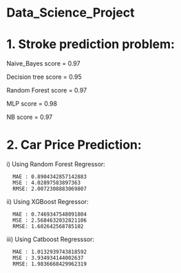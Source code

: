 # Data_Science_Project
# 1. Stroke prediction problem:

  Naive_Bayes score   = 0.97
  
  Decision tree score = 0.95
  
  Random Forest score = 0.97 
  
  MLP score           = 0.98
  
  NB score            = 0.97
# 2. Car Price Prediction:
  i) Using Random Forest Regressor:
  
      MAE : 0.8904342857142883
      MSE : 4.02897583897363
      RMSE: 2.0072308883069807
      
  ii) Using XGBoost Regressor:
  
      MAE : 0.7469347548091804
      MSE : 2.5684632032821106
      RMSE: 1.602642568785102
      
  iii) Using Catboost Regresssor:
  
      MAE : 1.0132939743818592
      MSE : 3.934934144002637
      RMSE: 1.9836668429962319
